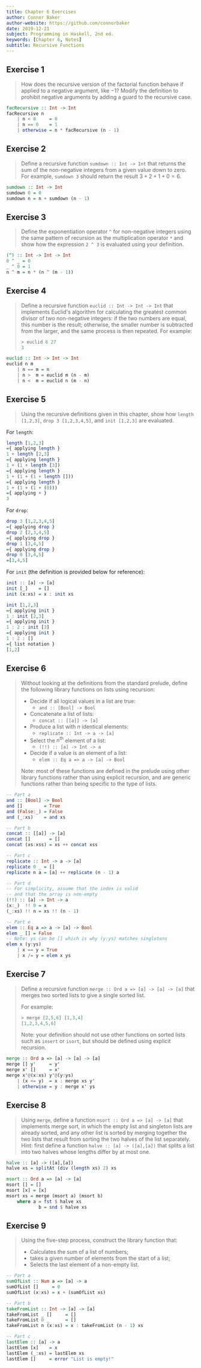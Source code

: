 ```yaml
---
title: Chapter 6 Exercises
author: Connor Baker
author-website: https://github.com/connorbaker
date: 2019-12-21
subject: Programming in Haskell, 2nd ed.
keywords: [Chapter 6, Notes]
subtitle: Recursive Functions
---
```


## Exercise 1

> How does the recursive version of the factorial function behave if applied to a negative argument, like $-1$? Modify the definition to prohibit negative arguments by adding a guard to the recursive case.

```haskell
facRecursive :: Int -> Int
facRecursive n
    | n < 0     = 0
    | n == 0    = 1
    | otherwise = n * facRecursive (n - 1)
```

<!--more-->

## Exercise 2

> Define a recursive function `sumdown :: Int -> Int` that returns the sum of the non-negative integers from a given value down to zero. For example, `sumdown 3` should return the result $3 + 2 + 1 + 0 = 6$.

```haskell
sumdown :: Int -> Int
sumdown 0 = 0
sumdown n = n + sumdown (n - 1)
```

## Exercise 3

> Define the exponentiation operator `^` for non-negative integers using the same pattern of recursion as the multiplication operator `*` and show how the expression `2 ^ 3` is evaluated using your definition.

```haskell
(^) :: Int -> Int -> Int
0 ^ _ = 0
_ ^ 0 = 1
n ^ m = n * (n ^ (m - 1))
```

## Exercise 4

> Define a recursive function `euclid :: Int -> Int -> Int` that implements Euclid's algorithm for calculating the greatest common divisor of two non-negative integers: if the two numbers are equal, this number is the result; otherwise, the smaller number is subtracted from the larger, and the same process is then repeated. For example:
>
> ```haskell
> > euclid 6 27
> 3
> ```

```haskell
euclid :: Int -> Int -> Int
euclid n m 
    | n == m = n
    | n >  m = euclid m (n - m)
    | n <  m = euclid n (m - n)
```

## Exercise 5

> Using the recursive definitions given in this chapter, show how `length [1,2,3]`, `drop 3 [1,2,3,4,5]`, and `init [1,2,3]` are evaluated.

For `length`:

```haskell
length [1,2,3]
={ applying length }
1 + length [2,3]
={ applying length }
1 + (1 + length [3])
={ applying length }
1 + (1 + (1 + length []))
={ applying length }
1 + (1 + (1 + (0)))
={ applying + }
3
```

For `drop`:

```haskell
drop 3 [1,2,3,4,5]
={ applying drop }
drop 2 [2,3,4,5]
={ applying drop }
drop 1 [3,4,5]
={ applying drop }
drop 0 [3,4,5]
=[3,4,5]
```

For `init` (the definition is provided below for reference):

```haskell
init :: [a] -> [a]
init [_]    = []
init (x:xs) = x : init xs

init [1,2,3]
={ applying init }
1 : init [2,3]
={ applying init }
1 : 2 : init [3]
={ applying init }
1 : 2 : []
={ list notation }
[1,2]
```

## Exercise 6

> Without looking at the definitions from the standard prelude, define the following library functions on lists using recursion:
>
> - Decide if all logical values in a list are true:
>     - `and :: [Bool] -> Bool`
> - Concatenate a list of lists:
>     - `concat :: [[a]] -> [a]`
> - Produce a list with $n$ identical elements:
>     - `replicate :: Int -> a -> [a]`
> - Select the $n^\text{th}$ element of a list:
>     - `(!!) :: [a] -> Int -> a`
> - Decide if a value is an element of a list:
>     - `elem :: Eq a => a -> [a] -> Bool`
> 
> Note: most of these functions are defined in the prelude using other library functions rather than using explicit recursion, and are generic functions rather than being specific to the type of lists.

```haskell
-- Part a
and :: [Bool] -> Bool
and []        = True
and (False:_) = False
and (_:xs)    = and xs

-- Part b
concat :: [[a]] -> [a]
concat []       = []
concat (xs:xss) = xs ++ concat xss

-- Part c
replicate :: Int -> a -> [a]
replicate 0 _ = []
replicate n a = [a] ++ replicate (n - 1) a

-- Part d
-- For simplicity, assume that the index is valid
-- and that the array is non-empty
(!!) :: [a] -> Int -> a
(x:_)  !! 0 = x
(_:xs) !! n = xs !! (n - 1)

-- Part e
elem :: Eq a => a -> [a] -> Bool
elem _ [] = False
-- Note: ys can be [] which is why (y:ys) matches singletons
elem x (y:ys)
    | x == y = True
    | x /= y = elem x ys
```

## Exercise 7

> Define a recursive function `merge :: Ord a => [a] -> [a] -> [a]` that merges two sorted lists to give a single sorted list. 
>
> For example:
>
> ```haskell
> > merge [2,5,6] [1,3,4]
> [1,2,3,4,5,6]
> ```
>
> Note: your definition should not use other functions on sorted lists such as `insert` or `isort`, but should be defined using explicit recursion.

```haskell
merge :: Ord a => [a] -> [a] -> [a]
merge [] y'     = y'
merge x' []     = x'
merge x'@(x:xs) y'@(y:ys)
    | (x <= y)  = x : merge xs y'
    | otherwise = y : merge x' ys
```

## Exercise 8

> Using `merge`, define a function `msort :: Ord a => [a] -> [a]` that implements merge sort, in which the empty list and singleton lists are already sorted, and any other list is sorted by merging together the two lists that result from sorting the two halves of the list separately. Hint: first define a function `halve :: [a] -> ([a],[a])` that splits a list into two halves whose lengths differ by at most one.

```haskell
halve :: [a] -> ([a],[a])
halve xs = splitAt (div (length xs) 2) xs

msort :: Ord a => [a] -> [a]
msort [] = []
msort [x] = [x]
msort xs = merge (msort a) (msort b)
    where a = fst $ halve xs
            b = snd $ halve xs
```

## Exercise 9

> Using the five-step process, construct the library function that:
>
> - Calculates the sum of a list of numbers;
> - takes a given number of elements from the start of a list;
> - Selects the last element of a non-empty list.

```haskell
-- Part a
sumOfList :: Num a => [a] -> a
sumOfList []     = 0
sumOfList (x:xs) = x + (sumOfList xs)

-- Part b
takeFromList :: Int -> [a] -> [a]
takeFromList _ []     = []
takeFromList 0 _      = []
takeFromList n (x:xs) = x : takeFromList (n - 1) xs

-- Part c
lastElem :: [a] -> a
lastElem [x]    = x
lastElem (_:xs) = lastElem xs
lastElem []     = error "List is empty!"
```
